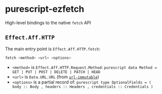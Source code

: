 # purescript-ezfetch
High-level bindings to the native `fetch` API

## `Effect.Aff.HTTP`
The main entry point is `Effect.Aff.HTTP.fetch`:

```purescript
fetch <method> <url> <options>
```

 * `<method>` is `Effect.Aff.HTTP.Request.Method`:
        ```purescript
        data Method
          = GET
          | PUT
          | POST
          | DELETE
          | PATCH
          | HEAD
        ```
 * `<url>` is `Data.URL.URL` (from [`url-immutable`](https://pursuit.purescript.org/packages/purescript-url-immutable/))
 * `<options>` is a partial record of:
        ```purescript
        type OptionalFields =
          ( body :: Body
          , headers :: Headers
          , credentials :: Credentials
          )
        ```
